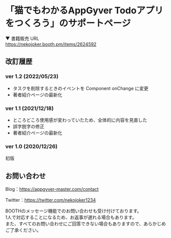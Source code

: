 # 「猫でもわかるAppGyver Todoアプリをつくろう」のサポートページ

▼ 書籍販売 URL  
https://nekojoker.booth.pm/items/2624592

## 改訂履歴

### ver 1.2 (2022/05/23)

- タスクを削除するときのイベントを Component onChange に変更
- 著者紹介ページの最新化

### ver 1.1 (2021/12/18)

- ところどころ使用感が変わっていたため、全体的に内容を見直した
- 誤字脱字の修正
- 著者紹介ページの最新化

### ver 1.0 (2020/12/26)

初版

## お問い合わせ

Blog：https://appgyver-master.com/contact

Twitter：https://twitter.com/nekojoker1234

BOOTHのメッセージ機能でのお問い合わせも受け付けております。  
1人で対応することになるため、お返事が遅れる場合もあります。  
また、すべてのお問い合わせにご回答できない場合もありますので、あらかじめご了承ください。  

